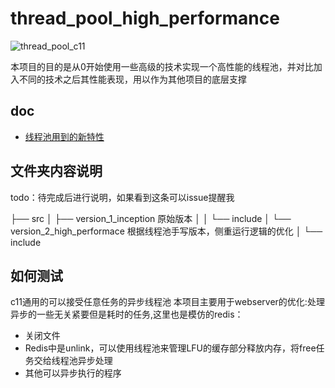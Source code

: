 # thread_pool_high_performance

![thread_pool_c11](https://socialify.git.ci/578223592/thread_pool_c11/image?description=1&font=Source%20Code%20Pro&language=1&name=1&pattern=Circuit%20Board&theme=Auto)

本项目的目的是从0开始使用一些高级的技术实现一个高性能的线程池，并对比加入不同的技术之后其性能表现，用以作为其他项目的底层支撑

## doc

- [线程池用到的新特性](./docs/涉及的新特性总结.md)

## 文件夹内容说明

todo：待完成后进行说明，如果看到这条可以issue提醒我

├── src
│ ├── version_1_inception 原始版本
│ │ └── include
│ └── version_2_high_performace 根据线程池手写版本，侧重运行逻辑的优化
│ └── include

## 如何测试

c11通用的可以接受任意任务的异步线程池
本项目主要用于webserver的优化:处理异步的一些无关紧要但是耗时的任务,这里也是模仿的redis：

- 关闭文件
- Redis中是unlink，可以使用线程池来管理LFU的缓存部分释放内存，将free任务交给线程池异步处理
- 其他可以异步执行的程序
